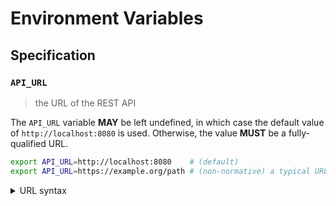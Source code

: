 # Environment Variables

## Specification

### `API_URL`

> the URL of the REST API

The `API_URL` variable **MAY** be left undefined, in which case the default
value of `http://localhost:8080` is used. Otherwise, the value **MUST** be a
fully-qualified URL.

```bash
export API_URL=http://localhost:8080    # (default)
export API_URL=https://example.org/path # (non-normative) a typical URL for a web page
```

<details>
<summary>URL syntax</summary>

A fully-qualified URL includes both a scheme (protocol) and a hostname. URLs are
not necessarily web addresses; `https://example.org` and
`mailto:contact@example.org` are both examples of fully-qualified URLs.

</details>
